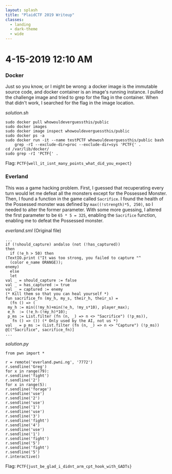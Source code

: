 ```yaml
---
layout: splash
title: "PlaidCTF 2019 Writeup"
classes:
  - landing
  - dark-theme
  - wide
---
```


# 4-15-2019 12:10 AM

### Docker

Just so you know, or I might be wrong: a docker image is the immutable source code, and docker container is an image's running instance. I pulled the challenge image and tried to grep for the flag in the container. When that didn't work, I searched for the flag in the image location.

*solution.sh*

    sudo docker pull whowouldeverguessthis/public
    sudo docker images
    sudo docker image inspect whowouldeverguessthis/public
    sudo docker ps -a
    sudo docker run -it --name testPCTF whowouldeverguessthis/public bash
    	grep -rI --exclude-dir=proc --exclude-dir=sys 'PCTF{' .
    cd /var/lib/docker/
    sudo grep -rI 'PCTF{' .

Flag: `PCTF{well_it_isnt_many_points_what_did_you_expect}`

### Everland

This was a game hacking problem. First, I guessed that recuperating every turn would let me defeat all the monsters except for the Possessed Monster. Then, I found a function in the game called `Sacrifice`. I found the health of the Possessed monster was defined by `max((!strength)*5, 250)`, so I needed to alter the former parameter. With some more guessing, I altered the first parameter to be `65 * 5 = 325`, enabling the `Sacrifice` function, enabling me to defeat the Possessed monster.

*everland.sml* (Original file)
	
	...
    if (!should_capture) andalso (not (!has_captured)) 
    then
      if (!e_h > 50) then
    (TextIO.print ("It was too strong, you failed to capture "^
      (color e_name ORANGE));
    enemy)
      else
      let
    val _ = should_capture := false
    val _ = has_captured := true
    val _ = captured := enemy
    (* Kill them so that you can heal yourself *)
    fun sacrifice_fn (my_h, my_s, their_h, their_s) =
      (fn () => (
     my_h := min((!my_h)+min(!e_h, !my_s*10), player_max);
     e_h  := (!e_h-(!my_h)*10);
     p_ms := List.filter (fn (n, _) => n <> "Sacrifice") (!p_ms)),
       fn () => ()) (* Only used by the AI, not us *)
    val _ = p_ms := (List.filter (fn (n, _) => n <> "Capture") (!p_ms))
    @[("Sacrifice", sacrifice_fn)]
	...


*solution.py*

    from pwn import *
    
    r = remote('everland.pwni.ng', '7772')
    r.sendline('Greg')
    for x in range(79):
    r.sendline('fight')
    r.sendline('2')
    for x in range(5):
    r.sendline('forage')
    r.sendline('use')
    r.sendline('2')
    r.sendline('use')
    r.sendline('1')
    r.sendline('use')
    r.sendline('3')
    r.sendline('fight')
    r.sendline('4')
    r.sendline('use')
    r.sendline('1')
    r.sendline('fight')
    r.sendline('5')
    r.sendline('fight')
    r.sendline('5')
    r.interactive()

Flag: `PCTF{just_be_glad_i_didnt_arm_cpt_hook_with_GADTs}`